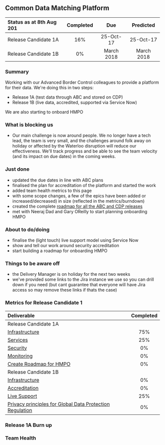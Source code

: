 ## Common Data Matching Platform

| Status as at 8th Aug 201  | Completed  | Due | Predicted |
|:-----| :-----:|:-----:|:-----:|
|Release Candidate 1A  | 16% |25-Oct-17 | 25-Oct-17 |
|Release Candidate 1B  | 0% |March 2018 | March 2018 |

### Summary
Working with our Advanced Border Control colleagues to provide a platform for their data.  We're doing this in two steps:
- Release 1A (test data through ABC and stored on CDP)
- Release 1B (live data, accredited, supported via Service Now)

We are also starting to onboard HMPO

### What is blocking us
- Our main challenge is now around people. We no longer have a tech lead, the team is very small, and the challenges around folk away on holiday or affected by the Waterloo disruption will reduce our effectiveness. We'll track progress and be able to see the team velocity (and its impact on due dates) in the coming weeks.

### Just done
- updated the due dates in line with ABC plans
- finalised the plan for accreditation of the platform and started the work
- added team health metrics to this page
- with some scope changes, a few of the epics have been added or increased/decreased) in size (reflected in the metrics/burndown)
- created the complete [roadmap for all the ABC and CDP releases](https://jira.digital.homeoffice.gov.uk/secure/Dashboard.jspa?selectPageId=13201)
- met with Neeraj Dad and Gary OReilly to start planning onboarding HMPO

### About to do/doing
- finalise the (light touch) live support model using Service Now
- show and tell our work around security accreditation
- start building a roadmap for onboarding HMPO

### Things to be aware off
- the Delivery Manager is on holiday for the next two weeks
- we've provided some links to the Jira instance we use so you can drill down if you need (but cant guarantee that everyone will have Jira access so may remove these links if thats the case)

### Metrics for Release Candidate 1

| Deliverable | Completed  |
|:-------------| :-----:|
| Release Candidate 1A|  |
| [Infrastructure](https://jira.digital.homeoffice.gov.uk/browse/CDMP-83) | 75% |
| [Services](https://jira.digital.homeoffice.gov.uk/browse/CDMP-85)| 25% |
| [Security](https://jira.digital.homeoffice.gov.uk/browse/CDMP-86) | 0% |
| [Monitoring](https://jira.digital.homeoffice.gov.uk/browse/CDMP-87) | 0% |
| [Create Roadmap for HMPO](https://jira.digital.homeoffice.gov.uk/browse/CDMP-80) | 0% |
| Release Candidate 1B|  |
| [Infrastructure](https://jira.digital.homeoffice.gov.uk/browse/CDMP-83) | 0% |
| [Accreditation](https://jira.digital.homeoffice.gov.uk/browse/CDMP-88)| 0% |
| [Live Support](https://jira.digital.homeoffice.gov.uk/browse/CDMP-19) | 25% |
| [Privacy principles for Global Data Protection Regulation](https://jira.digital.homeoffice.gov.uk/browse/CDMP-19) | 0% |


### Release 1A Burn up

<div id="chart"></div>
<script>
var chart = c3.generate({

data: {
x: 'x',
columns: [
['x', 1, 2, 3, 4, 5, 6,7],
['done', 15.3, 12.5, 0, 0, 0, 0, 0],
['to do', 42.8, 52.5, 0, 0, 0, 0, 0],
['required', 7, 19, 28, 37, 46, 56, 65],
],

type: 'bar',
types: {
required: 'spline',
},


groups: [ 
['to do','done'] ] 
},

bindto: '#chart'

});
</script>
### Team Health
<div id="chart1"></div>
<script>
var chart = c3.generate({
data: {
columns: [
['data1', 2.8, 3.3],
['data2', 2.8, 4.0],
['data3', 3.2, 3.5],
['data4', 3.2, 3.8],
['data5',3.0, 4.5],
['data6', 3.0, 3.8],
['data7', 3.4, 2.8],
['data8', 2.6, 3.5],
['data9', 4.0, 3.5],
['data10', 3.2, 4.0],
['data11', 4.0, 3.8],
['data12', 3.2, 3.0]
],
    
},
legend: {
position: 'right'
},
    
    
names: {
data1: 'line',
data2: 'line',
data3: 'line',
data4: 'line',
data5: 'line',
data6: 'line',
data7: 'line',
data8: 'line',
data9: 'line',
data10: 'line',
data11: 'line',
data12: 'line'
},
											

types: {
data1: 'line',
data2: 'line',
data3: 'line',
data4: 'line',
data5: 'line',
data6: 'line',
data7: 'line',
data8: 'line',
data9: 'line',
data10: 'line',
data11: 'line',
data12: 'line'

},

groups: [['data1', 'data2', 'data3', 'data4', 'data5', 'data6', 'data7', 'data8', 'data9','data10','data11','data12']]
},

bindto: '#chart1'

});
</script>
